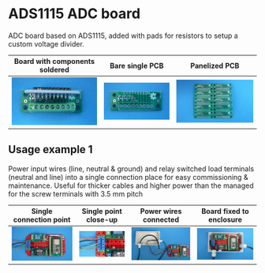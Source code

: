 
# ADS1115 ADC board

ADC board based on ADS1115, added with pads for resistors to setup a custom voltage divider.

Board with components soldered                                        |Bare single PCB|Panelized PCB|
---------------------------------------------------------------------------|---------------|-------------|
![](/d-electronics/d05/assets/img/solderedterminals.jpg)|![](/d-electronics/d05/assets/img/barepcb.jpg)|![](/d-electronics/d05/assets/img/panel.jpg)


## Usage example 1

Power input wires (line, neutral & ground) and relay switched load terminals (neutral and line) into a single connection place for easy commissioning & maintenance. Useful for thicker cables and higher power than the managed for the screw terminals with 3.5 mm pitch 

Single connection point|Single point close-up|Power wires connected|Board fixed to enclosure|
-----------------------|---------------------|---------------------|------------------------|
![](/b-screw-terminal-wire-connectors/b05/assets/img/singlepoint.jpg)|![](/b-screw-terminal-wire-connectors/b05/assets/img/singlepointcloseup.jpg)|![](/b-screw-terminal-wire-connectors/b05/assets/img/wiresconnection.jpg)|![](/b-screw-terminal-wire-connectors/b05/assets/img/boardfixed.jpg)|

